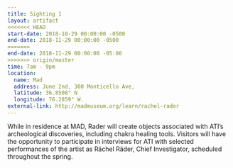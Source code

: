 ```yaml
---
title: Sighting 1
layout: artifact
<<<<<<< HEAD
start-date: 2018-10-29 00:00:00 -0500
end-date: 2018-11-29 00:00:00 -0500
=======
end-date: 2018-11-29 00:00:00 -05:00
>>>>>>> origin/master
time: 7am - 9pm
location:
  name: Mad
  address: June 2nd, 300 Monticello Ave,
  latitude: 36.8508° N
  longitude: 76.2859° W.
external-link: http://madmuseum.org/learn/rachel-rader
---
```


While in residence at MAD, Rader will create objects associated with ATI’s archeological discoveries, including chakra healing tools. Visitors will have the opportunity to participate in interviews for ATI with selected performances of the artist as Ráchel Räder, Chief Investigator, scheduled throughout the spring.

